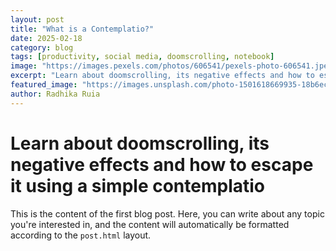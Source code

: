 ```yaml
---
layout: post
title: "What is a Contemplatio?"
date: 2025-02-18
category: blog
tags: [productivity, social media, doomscrolling, notebook]
image: "https://images.pexels.com/photos/606541/pexels-photo-606541.jpeg?auto=compress&cs=tinysrgb&w=1260&h=750&dpr=1"
excerpt: "Learn about doomscrolling, its negative effects and how to escape it using a simple contemplatio..."
featured_image: "https://images.unsplash.com/photo-1501618669935-18b6ecb13d6d?q=80&w=1698&auto=format&fit=crop&ixlib=rb-4.0.3&ixid=M3wxMjA3fDB8MHxwaG90by1wYWdlfHx8fGVufDB8fHx8fA%3D%3D"
author: Radhika Ruia
---
```


# Learn about doomscrolling, its negative effects and how to escape it using a simple contemplatio

This is the content of the first blog post. Here, you can write about any topic you're interested in, and the content will automatically be formatted according to the `post.html` layout.
